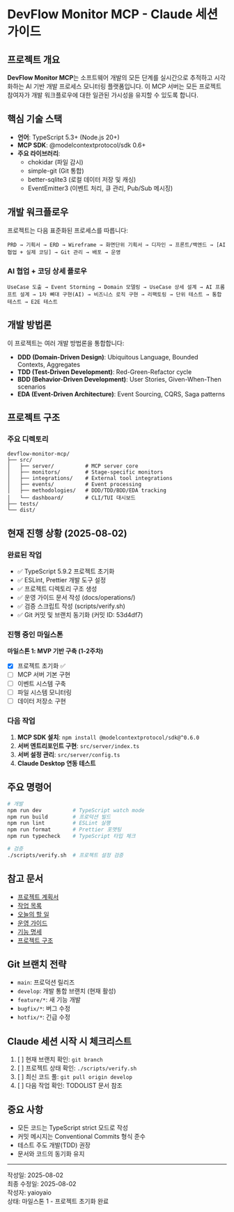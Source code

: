 # DevFlow Monitor MCP - Claude 세션 가이드

## 프로젝트 개요

**DevFlow Monitor MCP**는 소프트웨어 개발의 모든 단계를 실시간으로 추적하고 시각화하는 AI 기반 개발 프로세스 모니터링 플랫폼입니다. 이 MCP 서버는 모든 프로젝트 참여자가 개발 워크플로우에 대한 일관된 가시성을 유지할 수 있도록 합니다.

## 핵심 기술 스택

- **언어**: TypeScript 5.3+ (Node.js 20+)
- **MCP SDK**: @modelcontextprotocol/sdk 0.6+
- **주요 라이브러리**: 
  - chokidar (파일 감시)
  - simple-git (Git 통합)
  - better-sqlite3 (로컬 데이터 저장 및 캐싱)
  - EventEmitter3 (이벤트 처리, 큐 관리, Pub/Sub 메시징)

## 개발 워크플로우

프로젝트는 다음 표준화된 프로세스를 따릅니다:

```
PRD → 기획서 → ERD → Wireframe → 화면단위 기획서 → 디자인 → 프론트/백엔드 → [AI 협업 + 실제 코딩] → Git 관리 → 배포 → 운영
```

### AI 협업 + 코딩 상세 플로우

```
UseCase 도출 → Event Storming → Domain 모델링 → UseCase 상세 설계 → AI 프롬프트 설계 → 1차 뼈대 구현(AI) → 비즈니스 로직 구현 → 리팩토링 → 단위 테스트 → 통합 테스트 → E2E 테스트
```

## 개발 방법론

이 프로젝트는 여러 개발 방법론을 통합합니다:

- **DDD (Domain-Driven Design)**: Ubiquitous Language, Bounded Contexts, Aggregates
- **TDD (Test-Driven Development)**: Red-Green-Refactor cycle
- **BDD (Behavior-Driven Development)**: User Stories, Given-When-Then scenarios
- **EDA (Event-Driven Architecture)**: Event Sourcing, CQRS, Saga patterns

## 프로젝트 구조

### 주요 디렉토리
```
devflow-monitor-mcp/
├── src/
│   ├── server/          # MCP server core
│   ├── monitors/        # Stage-specific monitors
│   ├── integrations/    # External tool integrations
│   ├── events/          # Event processing
│   ├── methodologies/   # DDD/TDD/BDD/EDA tracking
│   └── dashboard/       # CLI/TUI 대시보드
├── tests/
└── dist/
```

## 현재 진행 상황 (2025-08-02)

### 완료된 작업
- ✅ TypeScript 5.9.2 프로젝트 초기화
- ✅ ESLint, Prettier 개발 도구 설정
- ✅ 프로젝트 디렉토리 구조 생성
- ✅ 운영 가이드 문서 작성 (docs/operations/)
- ✅ 검증 스크립트 작성 (scripts/verify.sh)
- ✅ Git 커밋 및 브랜치 동기화 (커밋 ID: 53d4df7)

### 진행 중인 마일스톤
**마일스톤 1: MVP 기반 구축 (1-2주차)**
- [x] 프로젝트 초기화 ✅
- [ ] MCP 서버 기본 구현
- [ ] 이벤트 시스템 구축
- [ ] 파일 시스템 모니터링
- [ ] 데이터 저장소 구현

### 다음 작업
1. **MCP SDK 설치**: `npm install @modelcontextprotocol/sdk@^0.6.0`
2. **서버 엔트리포인트 구현**: `src/server/index.ts`
3. **서버 설정 관리**: `src/server/config.ts`
4. **Claude Desktop 연동 테스트**

## 주요 명령어

```bash
# 개발
npm run dev          # TypeScript watch mode
npm run build        # 프로덕션 빌드
npm run lint         # ESLint 실행
npm run format       # Prettier 포맷팅
npm run typecheck    # TypeScript 타입 체크

# 검증
./scripts/verify.sh  # 프로젝트 설정 검증
```

## 참고 문서

- [프로젝트 계획서](../PLANNING.md)
- [작업 목록](../TASKS.md)
- [오늘의 할 일](../docs/todolist/TODOLIST.2025-08-02.md)
- [운영 가이드](../docs/operations/README.md)
- [기능 명세](../docs/FEATURES.md)
- [프로젝트 구조](../docs/PROJECT_STRUCTURE_AND_STYLE.md)

## Git 브랜치 전략

- `main`: 프로덕션 릴리즈
- `develop`: 개발 통합 브랜치 (현재 활성)
- `feature/*`: 새 기능 개발
- `bugfix/*`: 버그 수정
- `hotfix/*`: 긴급 수정

## Claude 세션 시작 시 체크리스트

1. [ ] 현재 브랜치 확인: `git branch`
2. [ ] 프로젝트 상태 확인: `./scripts/verify.sh`
3. [ ] 최신 코드 풀: `git pull origin develop`
4. [ ] 다음 작업 확인: TODOLIST 문서 참조

## 중요 사항

- 모든 코드는 TypeScript strict 모드로 작성
- 커밋 메시지는 Conventional Commits 형식 준수
- 테스트 주도 개발(TDD) 권장
- 문서와 코드의 동기화 유지

---

작성일: 2025-08-02  
최종 수정일: 2025-08-02  
작성자: yaioyaio  
상태: 마일스톤 1 - 프로젝트 초기화 완료